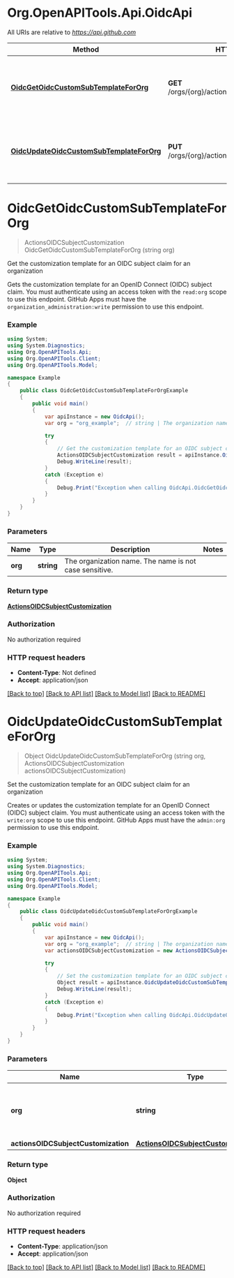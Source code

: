 # Org.OpenAPITools.Api.OidcApi

All URIs are relative to *https://api.github.com*

Method | HTTP request | Description
------------- | ------------- | -------------
[**OidcGetOidcCustomSubTemplateForOrg**](OidcApi.md#oidcgetoidccustomsubtemplatefororg) | **GET** /orgs/{org}/actions/oidc/customization/sub | Get the customization template for an OIDC subject claim for an organization
[**OidcUpdateOidcCustomSubTemplateForOrg**](OidcApi.md#oidcupdateoidccustomsubtemplatefororg) | **PUT** /orgs/{org}/actions/oidc/customization/sub | Set the customization template for an OIDC subject claim for an organization


<a name="oidcgetoidccustomsubtemplatefororg"></a>
# **OidcGetOidcCustomSubTemplateForOrg**
> ActionsOIDCSubjectCustomization OidcGetOidcCustomSubTemplateForOrg (string org)

Get the customization template for an OIDC subject claim for an organization

Gets the customization template for an OpenID Connect (OIDC) subject claim. You must authenticate using an access token with the `read:org` scope to use this endpoint. GitHub Apps must have the `organization_administration:write` permission to use this endpoint.

### Example
```csharp
using System;
using System.Diagnostics;
using Org.OpenAPITools.Api;
using Org.OpenAPITools.Client;
using Org.OpenAPITools.Model;

namespace Example
{
    public class OidcGetOidcCustomSubTemplateForOrgExample
    {
        public void main()
        {
            var apiInstance = new OidcApi();
            var org = "org_example";  // string | The organization name. The name is not case sensitive.

            try
            {
                // Get the customization template for an OIDC subject claim for an organization
                ActionsOIDCSubjectCustomization result = apiInstance.OidcGetOidcCustomSubTemplateForOrg(org);
                Debug.WriteLine(result);
            }
            catch (Exception e)
            {
                Debug.Print("Exception when calling OidcApi.OidcGetOidcCustomSubTemplateForOrg: " + e.Message );
            }
        }
    }
}
```

### Parameters

Name | Type | Description  | Notes
------------- | ------------- | ------------- | -------------
 **org** | **string**| The organization name. The name is not case sensitive. | 

### Return type

[**ActionsOIDCSubjectCustomization**](ActionsOIDCSubjectCustomization.md)

### Authorization

No authorization required

### HTTP request headers

 - **Content-Type**: Not defined
 - **Accept**: application/json

[[Back to top]](#) [[Back to API list]](../README.md#documentation-for-api-endpoints) [[Back to Model list]](../README.md#documentation-for-models) [[Back to README]](../README.md)

<a name="oidcupdateoidccustomsubtemplatefororg"></a>
# **OidcUpdateOidcCustomSubTemplateForOrg**
> Object OidcUpdateOidcCustomSubTemplateForOrg (string org, ActionsOIDCSubjectCustomization actionsOIDCSubjectCustomization)

Set the customization template for an OIDC subject claim for an organization

Creates or updates the customization template for an OpenID Connect (OIDC) subject claim. You must authenticate using an access token with the `write:org` scope to use this endpoint. GitHub Apps must have the `admin:org` permission to use this endpoint.

### Example
```csharp
using System;
using System.Diagnostics;
using Org.OpenAPITools.Api;
using Org.OpenAPITools.Client;
using Org.OpenAPITools.Model;

namespace Example
{
    public class OidcUpdateOidcCustomSubTemplateForOrgExample
    {
        public void main()
        {
            var apiInstance = new OidcApi();
            var org = "org_example";  // string | The organization name. The name is not case sensitive.
            var actionsOIDCSubjectCustomization = new ActionsOIDCSubjectCustomization(); // ActionsOIDCSubjectCustomization | 

            try
            {
                // Set the customization template for an OIDC subject claim for an organization
                Object result = apiInstance.OidcUpdateOidcCustomSubTemplateForOrg(org, actionsOIDCSubjectCustomization);
                Debug.WriteLine(result);
            }
            catch (Exception e)
            {
                Debug.Print("Exception when calling OidcApi.OidcUpdateOidcCustomSubTemplateForOrg: " + e.Message );
            }
        }
    }
}
```

### Parameters

Name | Type | Description  | Notes
------------- | ------------- | ------------- | -------------
 **org** | **string**| The organization name. The name is not case sensitive. | 
 **actionsOIDCSubjectCustomization** | [**ActionsOIDCSubjectCustomization**](ActionsOIDCSubjectCustomization.md)|  | 

### Return type

**Object**

### Authorization

No authorization required

### HTTP request headers

 - **Content-Type**: application/json
 - **Accept**: application/json

[[Back to top]](#) [[Back to API list]](../README.md#documentation-for-api-endpoints) [[Back to Model list]](../README.md#documentation-for-models) [[Back to README]](../README.md)

